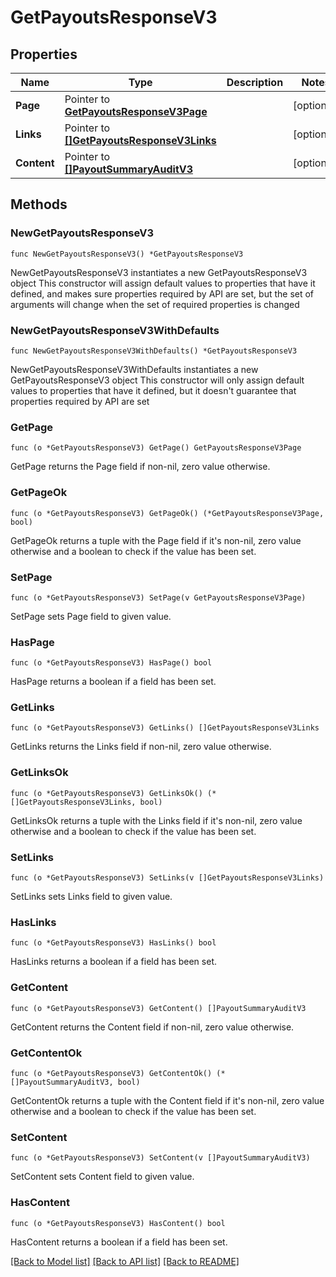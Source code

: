 # GetPayoutsResponseV3

## Properties

Name | Type | Description | Notes
------------ | ------------- | ------------- | -------------
**Page** | Pointer to [**GetPayoutsResponseV3Page**](GetPayoutsResponseV3_page.md) |  | [optional] 
**Links** | Pointer to [**[]GetPayoutsResponseV3Links**](GetPayoutsResponseV3_links.md) |  | [optional] 
**Content** | Pointer to [**[]PayoutSummaryAuditV3**](PayoutSummaryAuditV3.md) |  | [optional] 

## Methods

### NewGetPayoutsResponseV3

`func NewGetPayoutsResponseV3() *GetPayoutsResponseV3`

NewGetPayoutsResponseV3 instantiates a new GetPayoutsResponseV3 object
This constructor will assign default values to properties that have it defined,
and makes sure properties required by API are set, but the set of arguments
will change when the set of required properties is changed

### NewGetPayoutsResponseV3WithDefaults

`func NewGetPayoutsResponseV3WithDefaults() *GetPayoutsResponseV3`

NewGetPayoutsResponseV3WithDefaults instantiates a new GetPayoutsResponseV3 object
This constructor will only assign default values to properties that have it defined,
but it doesn't guarantee that properties required by API are set

### GetPage

`func (o *GetPayoutsResponseV3) GetPage() GetPayoutsResponseV3Page`

GetPage returns the Page field if non-nil, zero value otherwise.

### GetPageOk

`func (o *GetPayoutsResponseV3) GetPageOk() (*GetPayoutsResponseV3Page, bool)`

GetPageOk returns a tuple with the Page field if it's non-nil, zero value otherwise
and a boolean to check if the value has been set.

### SetPage

`func (o *GetPayoutsResponseV3) SetPage(v GetPayoutsResponseV3Page)`

SetPage sets Page field to given value.

### HasPage

`func (o *GetPayoutsResponseV3) HasPage() bool`

HasPage returns a boolean if a field has been set.

### GetLinks

`func (o *GetPayoutsResponseV3) GetLinks() []GetPayoutsResponseV3Links`

GetLinks returns the Links field if non-nil, zero value otherwise.

### GetLinksOk

`func (o *GetPayoutsResponseV3) GetLinksOk() (*[]GetPayoutsResponseV3Links, bool)`

GetLinksOk returns a tuple with the Links field if it's non-nil, zero value otherwise
and a boolean to check if the value has been set.

### SetLinks

`func (o *GetPayoutsResponseV3) SetLinks(v []GetPayoutsResponseV3Links)`

SetLinks sets Links field to given value.

### HasLinks

`func (o *GetPayoutsResponseV3) HasLinks() bool`

HasLinks returns a boolean if a field has been set.

### GetContent

`func (o *GetPayoutsResponseV3) GetContent() []PayoutSummaryAuditV3`

GetContent returns the Content field if non-nil, zero value otherwise.

### GetContentOk

`func (o *GetPayoutsResponseV3) GetContentOk() (*[]PayoutSummaryAuditV3, bool)`

GetContentOk returns a tuple with the Content field if it's non-nil, zero value otherwise
and a boolean to check if the value has been set.

### SetContent

`func (o *GetPayoutsResponseV3) SetContent(v []PayoutSummaryAuditV3)`

SetContent sets Content field to given value.

### HasContent

`func (o *GetPayoutsResponseV3) HasContent() bool`

HasContent returns a boolean if a field has been set.


[[Back to Model list]](../README.md#documentation-for-models) [[Back to API list]](../README.md#documentation-for-api-endpoints) [[Back to README]](../README.md)



